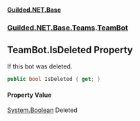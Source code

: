 
#### [Guilded.NET.Base](index 'index')
### [Guilded.NET.Base.Teams](index#Guilded_NET_Base_Teams 'Guilded.NET.Base.Teams').[TeamBot](TeamBot 'Guilded.NET.Base.Teams.TeamBot')
## TeamBot.IsDeleted Property
If this bot was deleted.  
```csharp
public bool IsDeleted { get; }
```

#### Property Value
[System.Boolean](https://docs.microsoft.com/en-us/dotnet/api/System.Boolean 'System.Boolean')
Deleted
